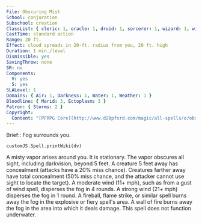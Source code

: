 ```yaml
---
File: Obscuring Mist
School: conjuration
Subschool: creation
ClassList: { cleric: 1, oracle: 1, druid: 1, sorcerer: 1, wizard: 1, witch: 1, magus: 1, shaman: 1, mesmerist: 1, spiritualist: 1, unchained summoner: 1 }
CastTime: standard action
Range: 20 ft.
Effect: cloud spreads in 20-ft. radius from you, 20 ft. high
Duration: 1 min./level
Dismissible: yes
SavingThrow: none
SR: no
Components:
  V: yes
  S: yes
SLALevel: 1
Domains: { Air: 1, Darkness: 1, Water: 1, Weather: 1 }
Bloodline: { Marid: 3, Ectoplasm: 3 }
Patron: { Storms: 2 }
Copyright:
  Content: "[PFRPG Core](http://www.d20pfsrd.com/magic/all-spells/o/obscuring-mist)"
---
```

Brief:: Fog surrounds you.

```dataviewjs
customJS.Spell.printWiki(dv)
```

A misty vapor arises around you. It is stationary. The vapor obscures all sight, including darkvision, beyond 5 feet. A creature 5 feet away has concealment (attacks have a 20% miss chance). Creatures farther away have total concealment (50% miss chance, and the attacker cannot use sight to locate the target).  A moderate wind (11+ mph), such as from a gust of wind spell, disperses the fog in 4 rounds. A strong wind (21+ mph) disperses the fog in 1 round. A fireball, flame strike, or similar spell burns away the fog in the explosive or fiery spell's area. A wall of fire burns away the fog in the area into which it deals damage.  This spell does not function underwater.
